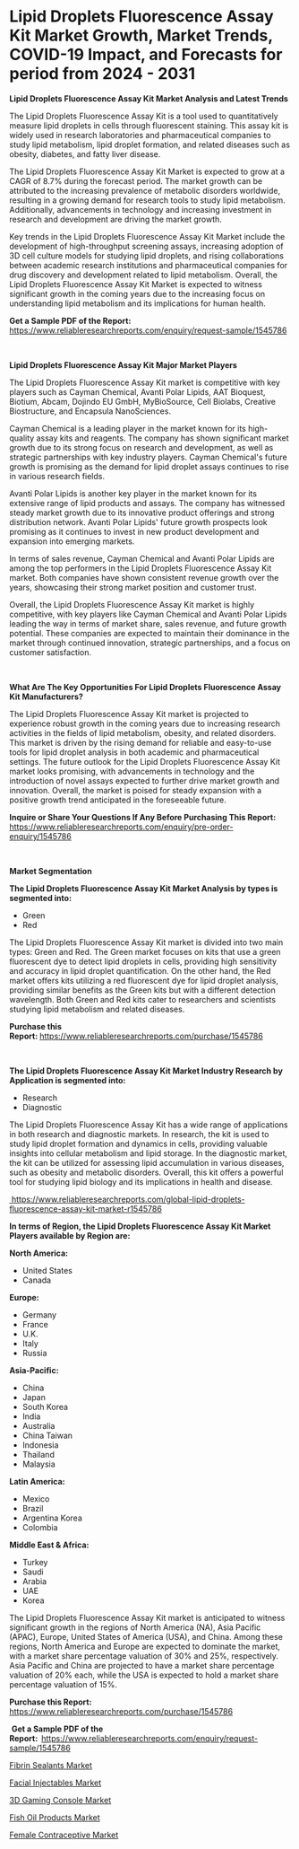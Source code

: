 <p><h1>Lipid Droplets Fluorescence Assay Kit Market Growth, Market Trends, COVID-19 Impact, and Forecasts for period from 2024 - 2031</h1></p><p><strong>Lipid Droplets Fluorescence Assay Kit Market Analysis and Latest Trends</strong></p>
<p><p>The Lipid Droplets Fluorescence Assay Kit is a tool used to quantitatively measure lipid droplets in cells through fluorescent staining. This assay kit is widely used in research laboratories and pharmaceutical companies to study lipid metabolism, lipid droplet formation, and related diseases such as obesity, diabetes, and fatty liver disease.</p><p>The Lipid Droplets Fluorescence Assay Kit Market is expected to grow at a CAGR of 8.7% during the forecast period. The market growth can be attributed to the increasing prevalence of metabolic disorders worldwide, resulting in a growing demand for research tools to study lipid metabolism. Additionally, advancements in technology and increasing investment in research and development are driving the market growth.</p><p>Key trends in the Lipid Droplets Fluorescence Assay Kit Market include the development of high-throughput screening assays, increasing adoption of 3D cell culture models for studying lipid droplets, and rising collaborations between academic research institutions and pharmaceutical companies for drug discovery and development related to lipid metabolism. Overall, the Lipid Droplets Fluorescence Assay Kit Market is expected to witness significant growth in the coming years due to the increasing focus on understanding lipid metabolism and its implications for human health.</p></p>
<p><strong>Get a Sample PDF of the Report:&nbsp;</strong> <a href="https://www.reliableresearchreports.com/enquiry/request-sample/1545786">https://www.reliableresearchreports.com/enquiry/request-sample/1545786</a></p>
<p>&nbsp;</p>
<p><strong>Lipid Droplets Fluorescence Assay Kit Major Market Players</strong></p>
<p><p>The Lipid Droplets Fluorescence Assay Kit market is competitive with key players such as Cayman Chemical, Avanti Polar Lipids, AAT Bioquest, Biotium, Abcam, Dojindo EU GmbH, MyBioSource, Cell Biolabs, Creative Biostructure, and Encapsula NanoSciences.</p><p>Cayman Chemical is a leading player in the market known for its high-quality assay kits and reagents. The company has shown significant market growth due to its strong focus on research and development, as well as strategic partnerships with key industry players. Cayman Chemical's future growth is promising as the demand for lipid droplet assays continues to rise in various research fields.</p><p>Avanti Polar Lipids is another key player in the market known for its extensive range of lipid products and assays. The company has witnessed steady market growth due to its innovative product offerings and strong distribution network. Avanti Polar Lipids' future growth prospects look promising as it continues to invest in new product development and expansion into emerging markets.</p><p>In terms of sales revenue, Cayman Chemical and Avanti Polar Lipids are among the top performers in the Lipid Droplets Fluorescence Assay Kit market. Both companies have shown consistent revenue growth over the years, showcasing their strong market position and customer trust.</p><p>Overall, the Lipid Droplets Fluorescence Assay Kit market is highly competitive, with key players like Cayman Chemical and Avanti Polar Lipids leading the way in terms of market share, sales revenue, and future growth potential. These companies are expected to maintain their dominance in the market through continued innovation, strategic partnerships, and a focus on customer satisfaction.</p></p>
<p>&nbsp;</p>
<p><strong>What Are The Key Opportunities For Lipid Droplets Fluorescence Assay Kit Manufacturers?</strong></p>
<p><p>The Lipid Droplets Fluorescence Assay Kit market is projected to experience robust growth in the coming years due to increasing research activities in the fields of lipid metabolism, obesity, and related disorders. This market is driven by the rising demand for reliable and easy-to-use tools for lipid droplet analysis in both academic and pharmaceutical settings. The future outlook for the Lipid Droplets Fluorescence Assay Kit market looks promising, with advancements in technology and the introduction of novel assays expected to further drive market growth and innovation. Overall, the market is poised for steady expansion with a positive growth trend anticipated in the foreseeable future.</p></p>
<p><strong>Inquire or Share Your Questions If Any Before Purchasing This Report:</strong> <a href="https://www.reliableresearchreports.com/enquiry/pre-order-enquiry/1545786">https://www.reliableresearchreports.com/enquiry/pre-order-enquiry/1545786</a></p>
<p>&nbsp;</p>
<p><strong>Market Segmentation</strong></p>
<p><strong>The Lipid Droplets Fluorescence Assay Kit Market Analysis by types is segmented into:</strong></p>
<p><ul><li>Green</li><li>Red</li></ul></p>
<p><p>The Lipid Droplets Fluorescence Assay Kit market is divided into two main types: Green and Red. The Green market focuses on kits that use a green fluorescent dye to detect lipid droplets in cells, providing high sensitivity and accuracy in lipid droplet quantification. On the other hand, the Red market offers kits utilizing a red fluorescent dye for lipid droplet analysis, providing similar benefits as the Green kits but with a different detection wavelength. Both Green and Red kits cater to researchers and scientists studying lipid metabolism and related diseases.</p></p>
<p><strong>Purchase this Report:&nbsp;</strong><a href="https://www.reliableresearchreports.com/purchase/1545786">https://www.reliableresearchreports.com/purchase/1545786</a></p>
<p>&nbsp;</p>
<p><strong>The Lipid Droplets Fluorescence Assay Kit Market Industry Research by Application is segmented into:</strong></p>
<p><ul><li>Research</li><li>Diagnostic</li></ul></p>
<p><p>The Lipid Droplets Fluorescence Assay Kit has a wide range of applications in both research and diagnostic markets. In research, the kit is used to study lipid droplet formation and dynamics in cells, providing valuable insights into cellular metabolism and lipid storage. In the diagnostic market, the kit can be utilized for assessing lipid accumulation in various diseases, such as obesity and metabolic disorders. Overall, this kit offers a powerful tool for studying lipid biology and its implications in health and disease.</p></p>
<p><a href="https://www.reliableresearchreports.com/global-lipid-droplets-fluorescence-assay-kit-market-r1545786">&nbsp;https://www.reliableresearchreports.com/global-lipid-droplets-fluorescence-assay-kit-market-r1545786</a></p>
<p><strong>In terms of Region, the Lipid Droplets Fluorescence Assay Kit Market Players available by Region are:</strong></p>
<p>
    <p> <strong> North America: </strong>
        <ul>
            <li>United States</li>
            <li>Canada</li>
        </ul>
        </p> 
    <p> <strong> Europe: </strong>
        <ul>
            <li>Germany</li>
            <li>France</li>
            <li>U.K.</li>
            <li>Italy</li>
            <li>Russia</li>
        </ul>
        </p> 
    <p> <strong> Asia-Pacific: </strong>
        <ul>
            <li>China</li>
            <li>Japan</li>
            <li>South Korea</li>
            <li>India</li>
            <li>Australia</li>
            <li>China Taiwan</li>
            <li>Indonesia</li>
            <li>Thailand</li>
            <li>Malaysia</li>
        </ul>
        </p> 
    <p> <strong> Latin America: </strong>
        <ul>
            <li>Mexico</li>
            <li>Brazil</li>
            <li>Argentina Korea</li>
            <li>Colombia</li>
        </ul>
        </p> 
    <p> <strong> Middle East & Africa: </strong>
        <ul>
            <li>Turkey</li>
            <li>Saudi</li>
            <li>Arabia</li>
            <li>UAE</li>
            <li>Korea</li>
        </ul>
    </p>
    </p>
<p><p>The Lipid Droplets Fluorescence Assay Kit market is anticipated to witness significant growth in the regions of North America (NA), Asia Pacific (APAC), Europe, United States of America (USA), and China. Among these regions, North America and Europe are expected to dominate the market, with a market share percentage valuation of 30% and 25%, respectively. Asia Pacific and China are projected to have a market share percentage valuation of 20% each, while the USA is expected to hold a market share percentage valuation of 15%.</p></p>
<p><strong>Purchase this Report: </strong><a href="https://www.reliableresearchreports.com/purchase/1545786">https://www.reliableresearchreports.com/purchase/1545786</a></p>
<p>&nbsp;<strong>Get a Sample PDF of the Report:&nbsp;&nbsp;</strong><a href="https://www.reliableresearchreports.com/enquiry/request-sample/1545786">https://www.reliableresearchreports.com/enquiry/request-sample/1545786</a></p>
<p><strong></strong></p>
<p><p><a href="https://github.com/gcimaudf65/Market-Research-Report-List-2/blob/main/fibrin-sealants-market.md">Fibrin Sealants Market</a></p><p><a href="https://github.com/susanjprice2023/Market-Research-Report-List-2/blob/main/facial-injectables-market.md">Facial Injectables Market</a></p><p><a href="https://www.linkedin.com/pulse/3d-gaming-console-market-size-growing-cagr-101-report-covers-ei1sc?trackingId=jZBRBPOLQleKjSxuQjVWwg%3D%3D">3D Gaming Console Market</a></p><p><a href="https://github.com/sardarp081/Market-Research-Report-List-2/blob/main/fish-oil-products-market.md">Fish Oil Products Market</a></p><p><a href="https://github.com/dmmanir420/Market-Research-Report-List-2/blob/main/female-contraceptive-market.md">Female Contraceptive Market</a></p></p>